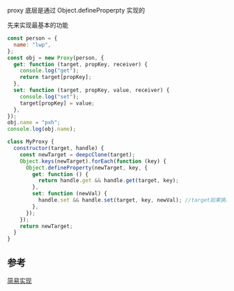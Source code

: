 proxy 底层是通过 Object.defineProperpty 实现的

先来实现最基本的功能

```js
const person = {
  name: "lwp",
};
const obj = new Proxy(person, {
  get: function (target, propKey, receiver) {
    console.log("get");
    return target[propKey];
  },
  set: function (target, propKey, value, receiver) {
    console.log("set");
    target[propKey] = value;
  },
});
obj.name = "pxh";
console.log(obj.name);
```

```js
class MyProxy {
  constructor(target, handle) {
    const newTarget = deepcClone(target);
    Object.keys(newTarget).forEach(function (key) {
      Object.defineProperty(newTarget, key, {
        get: function () {
          return handle.get && handle.get(target, key);
        },
        set: function (newVal) {
          handle.set && handle.set(target, key, newVal); //target如果换成newTarget就会变成死循环
        },
      });
    });
    return newTarget;
  }
}
```

## 参考

[简易实现](https://blog.csdn.net/shabbyaxe/article/details/111876095)

